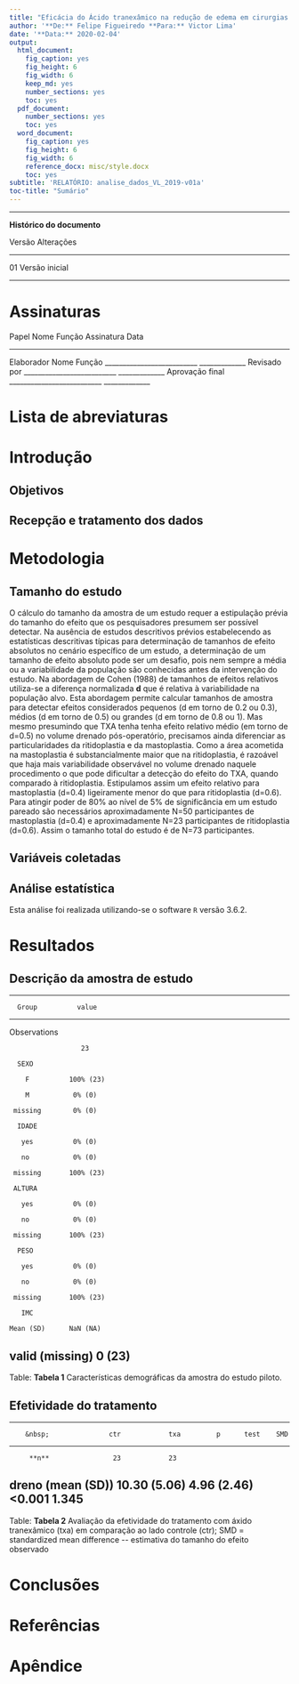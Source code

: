 ```yaml
---
title: "Eficácia do Ácido tranexâmico na redução de edema em cirurgias plásticas de face: projeto piloto"
author: '**De:** Felipe Figueiredo **Para:** Victor Lima'
date: '**Data:** 2020-02-04'
output:
  html_document:
    fig_caption: yes
    fig_height: 6
    fig_width: 6
    keep_md: yes
    number_sections: yes
    toc: yes
  pdf_document:
    number_sections: yes
    toc: yes
  word_document:
    fig_caption: yes
    fig_height: 6
    fig_width: 6
    reference_docx: misc/style.docx
    toc: yes
subtitle: 'RELATÓRIO: analise_dados_VL_2019-v01a'
toc-title: "Sumário"
---
```




---

**Histórico do documento**


Versão   Alterações     
-------  ---------------
01       Versão inicial 

---

# Assinaturas


Papel             Nome   Função   Assinatura                   Data          
----------------  -----  -------  ---------------------------  --------------
Elaborador        Nome   Função   __________________________   _____________ 
Revisado por                      __________________________   _____________ 
Aprovação final                   __________________________   _____________ 



# Lista de abreviaturas

# Introdução

## Objetivos

## Recepção e tratamento dos dados

# Metodologia

## Tamanho do estudo

O cálculo do tamanho da amostra de um estudo requer a estipulação prévia do tamanho do efeito que os pesquisadores presumem ser possível detectar.
Na ausência de estudos descritivos prévios estabelecendo as estatísticas descritivas típicas para determinação de tamanhos de efeito absolutos no cenário específico de um estudo, a determinação de um tamanho de efeito absoluto pode ser um desafio, pois nem sempre a média ou a variabilidade da população são conhecidas antes da intervenção do estudo.
Na abordagem de Cohen (1988) de tamanhos de efeitos relativos utiliza-se a diferença normalizada **d** que é relativa à variabilidade na população alvo.
Esta abordagem permite calcular tamanhos de amostra para detectar efeitos considerados pequenos (d em torno de 0.2 ou 0.3), médios (d em torno de 0.5) ou grandes (d em torno de 0.8 ou 1).
Mas mesmo presumindo que TXA tenha tenha efeito relativo médio (em torno de d=0.5) no volume drenado pós-operatório, precisamos ainda diferenciar as particularidades da ritidoplastia e da mastoplastia.
Como a área acometida na mastoplastia é substancialmente maior que na ritidoplastia, é razoável que haja mais variabilidade observável no volume drenado naquele procedimento o que pode dificultar a detecção do efeito do TXA, quando comparado à ritidoplastia.
Estipulamos assim um efeito relativo para mastoplastia (d=0.4) ligeiramente menor do que para ritidoplastia (d=0.6).
Para atingir poder de 80% ao nível de 5% de significância em um estudo pareado são necessários aproximadamente N=50 participantes de mastoplastia (d=0.4) e aproximadamente N=23 participantes de ritidoplastia (d=0.6).
Assim o tamanho total do estudo é de N=73 participantes.

## Variáveis coletadas

## Análise estatística

Esta análise foi realizada utilizando-se o software `R` versão 3.6.2.

# Resultados

## Descrição da amostra de estudo


-----------------------------
      Group          value   
----------------- -----------
  Observations               

                      23     

      SEXO                   

        F          100% (23) 

        M           0% (0)   

     missing        0% (0)   

      IDADE                  

       yes          0% (0)   

       no           0% (0)   

     missing       100% (23) 

     ALTURA                  

       yes          0% (0)   

       no           0% (0)   

     missing       100% (23) 

      PESO                   

       yes          0% (0)   

       no           0% (0)   

     missing       100% (23) 

       IMC                   

    Mean (SD)      NaN (NA)  

 valid (missing)    0 (23)   
-----------------------------

Table: **Tabela 1** Características demográficas da amostra do estudo piloto.

## Efetividade do tratamento


----------------------------------------------------------------------------
        &nbsp;               ctr            txa         p      test    SMD  
----------------------- -------------- ------------- -------- ------ -------
         **n**                23            23                              

 **dreno (mean (SD))**   10.30 (5.06)   4.96 (2.46)   <0.001          1.345 
----------------------------------------------------------------------------

Table: **Tabela 2** Avaliação da efetividade do tratamento com áxido tranexâmico (txa) em comparação ao lado controle (ctr);
SMD = standardized mean difference -- estimativa do tamanho do efeito observado

<!-- # Exceções e Desvios do teste -->

# Conclusões


# Referências

# Apêndice

